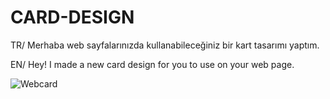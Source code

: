 # CARD-DESIGN
 
 TR/ Merhaba web sayfalarınızda kullanabileceğiniz bir kart tasarımı yaptım.
 
 EN/ Hey! I made a new card design for you to use on your web page.

![Webcard](https://github.com/HamzaDogann/CARD-DESIGN/assets/93007915/814a416b-df2d-4fd9-9b32-26df86ccc70b)
